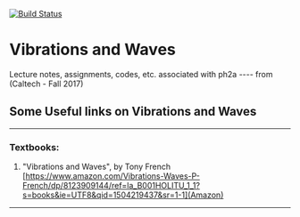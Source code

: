 [![Build Status](https://travis-ci.org/rxa254/VibrationsAndWaves.svg?branch=master)](https://travis-ci.org/rxa254/VibrationsAndWaves)
# Vibrations and Waves
Lecture notes, assignments, codes, etc. associated with ph2a
---- from (Caltech - Fall 2017) 

## Some Useful links on Vibrations and Waves

***

### Textbooks:
1. "Vibrations and Waves", by Tony French [https://www.amazon.com/Vibrations-Waves-P-French/dp/8123909144/ref=la_B001HOLITU_1_1?s=books&ie=UTF8&qid=1504219437&sr=1-1](Amazon) 


***
